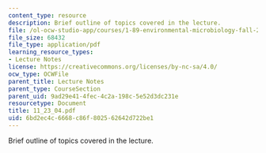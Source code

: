 ```yaml
---
content_type: resource
description: Brief outline of topics covered in the lecture.
file: /ol-ocw-studio-app/courses/1-89-environmental-microbiology-fall-2004/6bd2ec4c6668c86f802562642d722be1_11_23_04.pdf
file_size: 68432
file_type: application/pdf
learning_resource_types:
- Lecture Notes
license: https://creativecommons.org/licenses/by-nc-sa/4.0/
ocw_type: OCWFile
parent_title: Lecture Notes
parent_type: CourseSection
parent_uid: 9ad29e41-4fec-4c2a-198c-5e52d3dc231e
resourcetype: Document
title: 11_23_04.pdf
uid: 6bd2ec4c-6668-c86f-8025-62642d722be1
---
```

Brief outline of topics covered in the lecture.